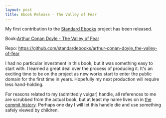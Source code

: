 ```yaml
---
layout: post
title: Ebook Release - The Valley of Fear
---
```


My first contribution to the [Standard Ebooks](https://standardebooks.org/) project has been released.

Book:[Arthur Conan Doyle - The Valley of Fear](https://standardebooks.org/ebooks/arthur-conan-doyle/the-valley-of-fear)

Repo: https://github.com/standardebooks/arthur-conan-doyle_the-valley-of-fear

I had no particular investment in this book, but it was something easy to start with. I learned a great deal over the process of producing it. It's an exciting time to be on the project as new works start to enter the public domain for the first time in years. Hopefully my next production will require less hand-holding.

For reasons related to my (admittedly vulgar) handle, all references to me are scrubbed from the actual book, but at least my name lives on in [the commit history](https://github.com/standardebooks/arthur-conan-doyle_the-valley-of-fear/commits/master). Perhaps one day I will let this handle die and use something safely viewed by children.